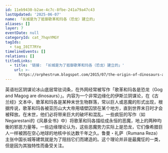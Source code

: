 ```yaml
---
id: 11eb9430-b2ae-4c7c-8fbe-241a79a47c43
lastUpdated: '2025-06-07'
name: 「长城是为了抵御歌革和玛各（恐龙）建立的」
aliases: []
layer: 7
eventDate: null
categoryId: cat_7hqnYMGY
tagIds:
  - tag_I0IT7RYe
timelineEvents: []
relations: []
titledLinks:
  - title: '链接: 「长城是为了抵御歌革和玛各（恐龙）建立的」'
    url: >-
      https://orphestrum.blogspot.com/2015/07/the-origin-of-dinosaurs-and-dragons_61.html
---
```

英语社区阴谋论冰山底层常驻词条，在外网经常被写作「歌革和玛各是恐龙（Gog and Magog are dinosaurs）」。内容为一个非常边缘化的伊斯兰阴谋论，在《古兰经》文本中，歌革和玛各是某种末世生物群落，常以巨人或恶魔的形式出现，根据传说，歌革和玛各被亚历山大大帝用墙壁囚禁在某个地方，直到世界末日时才会被释放。在末世，他们必将带来巨大的破坏和混乱。一些疯狂的写作（如Negarestani的《风暴全书》中）将歌革和玛各描绘成永恒的恶魔，地上的两种均衡的邪恶力量等。一些边缘理论认为，这些恶魔势力实际上是恐龙，它们像希腊巨人一样被困在空心地球的地核中长达数千年之久。鲁曼・礼萨（Rumana Reza）主张中国长城等建筑就是为了阻挡它们而建造的。这个理论并非是最魔怔的一类，但是因为其独特性而备受关注。
